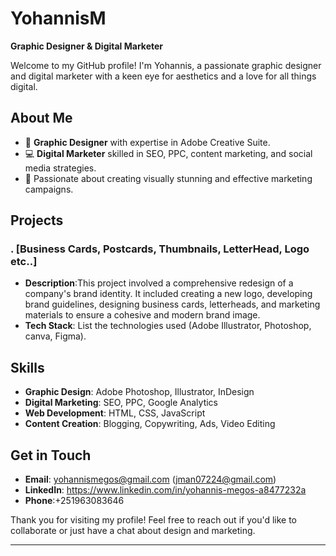 # YohannisM

**Graphic Designer & Digital Marketer**

Welcome to my GitHub profile! I'm Yohannis, a passionate graphic designer and digital marketer with a keen eye for aesthetics and a love for all things digital.

## About Me
- 🎨 **Graphic Designer** with expertise in Adobe Creative Suite.
- 💻 **Digital Marketer** skilled in SEO, PPC, content marketing, and social media strategies.
- 🌟 Passionate about creating visually stunning and effective marketing campaigns.

## Projects

### . [Business Cards, Postcards, Thumbnails, LetterHead, Logo etc..]
- **Description**:This project involved a comprehensive redesign of a company's brand identity.
  It included creating a new logo, developing brand guidelines, designing business cards, letterheads,
  and marketing materials to ensure a cohesive and modern brand image.
- **Tech Stack**: List the technologies used (Adobe Illustrator, Photoshop, canva, Figma).

## Skills
- **Graphic Design**: Adobe Photoshop, Illustrator, InDesign
- **Digital Marketing**: SEO, PPC, Google Analytics
- **Web Development**: HTML, CSS, JavaScript
- **Content Creation**: Blogging, Copywriting, Ads, Video Editing

## Get in Touch
- **Email**: yohannismegos@gmail.com (jman07224@gmail.com)
- **LinkedIn**: https://www.linkedin.com/in/yohannis-megos-a8477232a
-  **Phone**:+251963083646
  
Thank you for visiting my profile! Feel free to reach out if you'd like to collaborate or just have a chat about design and marketing.

---

